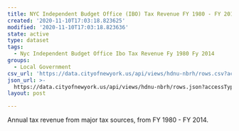 ```yaml
---
title: NYC Independent Budget Office (IBO) Tax Revenue FY 1980 - FY 2014
created: '2020-11-10T17:03:18.823625'
modified: '2020-11-10T17:03:18.823636'
state: active
type: dataset
tags:
  - Nyc Independent Budget Office Ibo Tax Revenue Fy 1980 Fy 2014
groups:
  - Local Government
csv_url: 'https://data.cityofnewyork.us/api/views/hdnu-nbrh/rows.csv?accessType=DOWNLOAD'
json_url: >-
  https://data.cityofnewyork.us/api/views/hdnu-nbrh/rows.json?accessType=DOWNLOAD
layout: post

---
```

Annual tax revenue from major tax sources, from FY 1980 - FY 2014.
